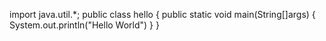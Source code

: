 import java.util.*;
public class hello
{
public static void main(String[]args)
{
System.out.println("Hello World")
}
}
